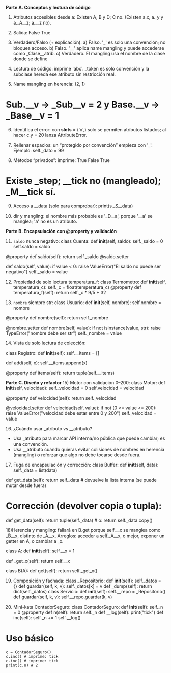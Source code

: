 
**Parte A. Conceptos y lectura de código**
1) Atributos accesibles desde a: Existen A, B y D; C no. (Existen a.x, a._y y a._A__z; a.__z no).
   
2) Salida:
False True

3) Verdadero/Falso (+ explicación):
a) Falso. '_' es solo una convención; no bloquea acceso.
b) Falso. '__' aplica name mangling y puede accederse como _Clase__atrib.
c) Verdadero. El mangling usa el nombre de la clase donde se define

4) Lectura de código: imprime 'abc'. _token es solo convención y la subclase hereda ese atributo sin
restricción real.

5) Name mangling en herencia:
(2, 1)
# Sub.__v -> _Sub__v = 2 y Base.__v -> _Base__v = 1

6) Identifica el error: con __slots__ = ('x',) solo se permiten atributos listados; al hacer c.y = 20 lanza
AttributeError.

7) Rellenar espacios: un “protegido por convención” empieza con '_'. Ejemplo:
self._dato = 99

8) Métodos “privados”: imprime:
True False True
# Existe _step; __tick no (mangleado); _M__tick sí.

9) Acceso a __data (solo para comprobar):
print(s._S__data)

10) dir y mangling: el nombre más probable es '_D__a', porque '__a' se manglea; 'a' no es un atributo.

**Parte B. Encapsulación con @property y validación**

11) `saldo` nunca negativo:
class Cuenta:
  def __init__(self, saldo):
    self._saldo = 0
    self.saldo = saldo
    
@property
def saldo(self):
  return self._saldo
    @saldo.setter
    
def saldo(self, value):
  if value < 0:
    raise ValueError("El saldo no puede ser negativo")
    self._saldo = value


12) Propiedad de solo lectura temperatura_f:
  class Termometro:
    def __init__(self, temperatura_c):
    self._c = float(temperatura_c)
  @property
  def temperatura_f(self):
  return self._c * 9/5 + 32

13) `nombre` siempre str:
  class Usuario:
    def __init__(self, nombre):
    self.nombre = nombre

@property
  def nombre(self):
    return self._nombre

@nombre.setter
  def nombre(self, value):
    if not isinstance(value, str):
      raise TypeError("nombre debe ser str")
    self._nombre = value

14) Vista de solo lectura de colección:
    
  class Registro:
    def __init__(self):
    self.__items = []

  def add(self, x):
  self.__items.append(x)

  @property
  def items(self):
    return tuple(self.__items)

  **Parte C. Diseño y refactor**
  15) Motor con validación 0–200:
  class Motor:
    def __init__(self, velocidad):
    self._velocidad = 0
    self.velocidad = velocidad

  @property
  def velocidad(self):
    return self._velocidad

  @velocidad.setter
  def velocidad(self, value):
    if not (0 <= value <= 200):
      raise ValueError("velocidad debe estar entre 0 y 200")
      self._velocidad = value
  
16) ¿Cuándo usar _atributo vs __atributo?
- Usa _atributo para marcar API interna/no pública que puede cambiar; es una convención.
- Usa __atributo cuando quieras evitar colisiones de nombres en herencia (mangling) o reforzar que algo
no debe tocarse desde fuera.

17) Fuga de encapsulación y corrección:
  class Buffer:
    def __init__(self, data):
    self._data = list(data)
    
def get_data(self):
  return self._data # devuelve la lista interna (se puede mutar desde fuera)
# Corrección (devolver copia o tupla):
  def get_data(self):
  return tuple(self._data) # o: return self._data.copy()

18)Herencia y mangling: fallará en B.get porque self.__x se manglea como _B__x, distinto de _A__x.
Arreglos: acceder a self._A__x, o mejor, exponer un getter en A, o cambiar a _x.

class A:
  def __init__(self):
  self.__x = 1

def _get_x(self):
  return self.__x
  
class B(A):
def get(self):
return self._get_x()

19) Composición y fachada:
  class _Repositorio:
    def __init__(self):
  self._datos = {}
  def guardar(self, k, v):
    self._datos[k] = v
  def _dump(self):
    return dict(self._datos)
  class Servicio:
    def __init__(self):
      self.__repo = _Repositorio()
    def guardar(self, k, v):
      self.__repo.guardar(k, v)



20) Mini-kata ContadorSeguro:
  class ContadorSeguro:
    def __init__(self):
      self._n = 0
  @property
    def n(self):
      return self._n
    def __log(self):
      print("tick")
    def inc(self):
      self._n += 1
      self.__log()
  # Uso básico
    c = ContadorSeguro()
    c.inc() # imprime: tick
    c.inc() # imprime: tick
    print(c.n) # 2


